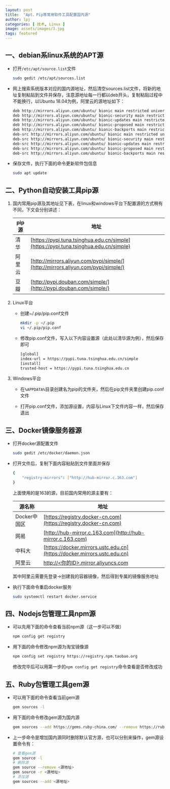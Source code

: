 ```yaml
---
layout: post
title:  "Apt、Pip等常用软件工具配置国内源"
author: lpj
categories: [ 技术, Linux ]
image: assets/images/3.jpg
tags: featured
---
```


## 一、debian系linux系统的APT源

* 打开`/etc/apt/source.list`文件
  ```bash
  sudo gedit /etc/apt/sources.list
  ```

* 网上搜索系统版本对应的国内源地址，然后清空sources.list文件，将新的地址复制粘贴到文件并保存，注意源地址每一行都以deb开头，复制粘贴过程中不能换行，以Ubuntu 18.04为例，阿里云的源地址如下：
  ```bash
  deb http://mirrors.aliyun.com/ubuntu/ bionic main restricted universe multiverse
  deb http://mirrors.aliyun.com/ubuntu/ bionic-security main restricted universe multiverse
  deb http://mirrors.aliyun.com/ubuntu/ bionic-updates main restricted universe multiverse
  deb http://mirrors.aliyun.com/ubuntu/ bionic-proposed main restricted universe multiverse
  deb http://mirrors.aliyun.com/ubuntu/ bionic-backports main restricted universe multiverse
  deb-src http://mirrors.aliyun.com/ubuntu/ bionic main restricted universe multiverse
  deb-src http://mirrors.aliyun.com/ubuntu/ bionic-security main restricted universe multiverse
  deb-src http://mirrors.aliyun.com/ubuntu/ bionic-updates main restricted universe multiverse
  deb-src http://mirrors.aliyun.com/ubuntu/ bionic-proposed main restricted universe multiverse
  deb-src http://mirrors.aliyun.com/ubuntu/ bionic-backports main restricted universe multiverse
  ```
* 保存文件，执行下面的命令更新软件包信息
  ```bash
  sudo apt update
  ```


## 二、Python自动安装工具pip源

1. 国内常用pip源及其地址见下表，在linux和windows平台下配置源的方式稍有不同，下文会分别讲述：

    | pip源 | 地址 |
    | ----- | ---- |
    | 清华 | [https://pypi.tuna.tsinghua.edu.cn/simple](https://pypi.tuna.tsinghua.edu.cn/simple) |
    | 阿里云 | [http://mirrors.aliyun.com/pypi/simple/](http://mirrors.aliyun.com/pypi/simple/) |
    | 豆瓣 | [http://pypi.douban.com/simple/](http://pypi.douban.com/simple/) |

2. Linux平台

    * 创建~/.pip/pip.conf文件
      ```bash
      mkdir -p ~/.pip
      vi ~/.pip/pip.conf
      ```

    * 修改pip.conf文件，写入以下内容设置源（此处以清华源为例），然后保存即可
      ```bash
      [global] 
      index-url = https://pypi.tuna.tsinghua.edu.cn/simple
      [install]
      trusted-host = https://pypi.tuna.tsinghua.edu.cn
      ```
3. Windows平台

    * 在`%APPDATA%`目录创建名为pip的文件夹，然后在pip文件夹里创建pip.conf文件

    * 打开pip.conf文件，添加源设置，内容与Linux下文件内容一样，然后保存退出


## 三、Docker镜像服务器源

* 打开docker源配置文件
  ```bash
  sudo gedit /etc/docker/daemon.json
  ```

* 打开文件后，复制下面内容粘贴到文件里面并保存
  ```bash
  {
      "registry-mirrors": ["http://hub-mirror.c.163.com"]
  }
  ```

  上面使用的是163的源，目前国内常用的源主要有：  

  | 源名称 | 地址 |
  | ------ | ---- |
  | Docker中国区 | [https://registry.docker-cn.com](https://registry.docker-cn.com) |
  | 网易 | [http://hub-mirror.c.163.com](http://hub-mirror.c.163.com) |
  | 中科大 | [https://docker.mirrors.ustc.edu.cn](https://docker.mirrors.ustc.edu.cn) |
  | 阿里云 | [http://<你的ID>.mirror.aliyuncs.com](http://<你的ID>.mirror.aliyuncs.com) |
  
  其中阿里云需要先登录->创建我的容器镜像，然后得到专属的镜像服务地址

* 执行下面命令重启docker服务
  ```bash
  sudo systemctl restart docker.service
  ```

## 四、Nodejs包管理工具npm源

* 可以先用下面的命令查看当前npm源（这一步可以不做）
  ```bash
  npm config get registry
  ```

* 用下面的命令修改npm源为淘宝镜像源
  ```bash
  npm config set registry https://registry.npm.taobao.org
  ```

  修改完毕后可以用第一步的`npm config get registry`命令查看是否修改成功
  


## 五、Ruby包管理工具gem源

* 可以用下面的命令查看当前gem源
  ```bash
  gem sources -l
  ```

* 用下面的命令修改gem源为国内源
  ```bash
  gem sources --add https://gems.ruby-china.com/ --remove https://rubygems.org/
  ```

* 上一步命令是增加国内源同时删除默认官方源，也可以分别来操作，gem源设置命令有：
  ```bash
  # 查看gem源
  gem source -l
  # 删除源
  gem source --remove <源地址>
  gem source -r <源地址>
  # 添加源
  gem sources --add <源地址>
  ```

